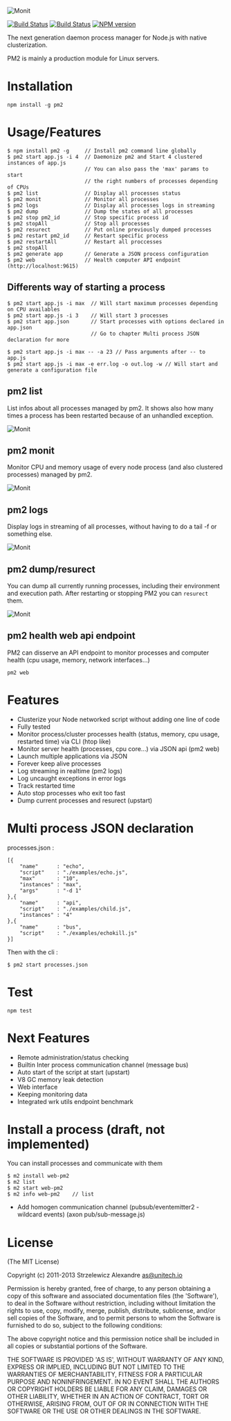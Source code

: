 ![Monit](https://github.com/unitech/pm2/raw/master/pres/pm2.png)

[![Build Status](https://travis-ci.org/Unitech/pm2.png)](https://travis-ci.org/Unitech/pm2)
[![Build Status](https://david-dm.org/Unitech/pm2.png)](https://david-dm.org/Unitech/pm2)
[![NPM version](https://badge.fury.io/js/pm2.png)](http://badge.fury.io/js/pm2)

The next generation daemon process manager for Node.js with native clusterization.

PM2 is mainly a production module for Linux servers.

# Installation

```
npm install -g pm2
```

# Usage/Features

```
$ npm install pm2 -g     // Install pm2 command line globally
$ pm2 start app.js -i 4  // Daemonize pm2 and Start 4 clustered instances of app.js
                         // You can also pass the 'max' params to start 
                         // the right numbers of processes depending of CPUs
$ pm2 list               // Display all processes status
$ pm2 monit              // Monitor all processes
$ pm2 logs               // Display all processes logs in streaming
$ pm2 dump               // Dump the states of all processes
$ pm2 stop pm2_id        // Stop specific process id
$ pm2 stopAll            // Stop all processes
$ pm2 resurect           // Put online previously dumped processes
$ pm2 restart pm2_id     // Restart specific process
$ pm2 restartAll         // Restart all proccesses
$ pm2 stopAll
$ pm2 generate app       // Generate a JSON process configuration
$ pm2 web                // Health computer API endpoint (http://localhost:9615)
```

## Differents way of starting a process

```
$ pm2 start app.js -i max  // Will start maximum processes depending on CPU availables
$ pm2 start app.js -i 3    // Will start 3 processes
$ pm2 start app.json       // Start processes with options declared in app.json
                           // Go to chapter Multi process JSON declaration for more
                           
$ pm2 start app.js -i max -- -a 23 // Pass arguments after -- to app.js
$ pm2 start app.js -i max -e err.log -o out.log -w // Will start and generate a configuration file
```

## pm2 list

List infos about all processes managed by pm2. It shows also how many times a process has been restarted because of an unhandled exception.

![Monit](https://github.com/unitech/pm2/raw/master/pres/pm2-list.png)

## pm2 monit

Monitor CPU and memory usage of every node process (and also clustered processes) managed by pm2.

![Monit](https://github.com/unitech/pm2/raw/master/pres/pm2-monit.png)

## pm2 logs

Display logs in streaming of all processes, without having to do a tail -f or something else.

![Monit](https://github.com/unitech/pm2/raw/master/pres/pm2-logs.png)

## pm2 dump/resurect

You can dump all currently running processes, including their environment and execution path.
After restarting or stopping PM2 you can `resurect` them. 

![Monit](https://github.com/unitech/pm2/raw/master/pres/pm2-resurect.png)

## pm2 health web api endpoint

PM2 can disserve an API endpoint to monitor processes and computer health (cpu usage, memory, network interfaces...)

```
pm2 web
```


# Features

- Clusterize your Node networked script without adding one line of code
- Fully tested
- Monitor process/cluster processes health (status, memory, cpu usage, restarted time) via CLI (htop like)
- Monitor server health (processes, cpu core...) via JSON api (pm2 web)
- Launch multiple applications via JSON
- Forever keep alive processes
- Log streaming in realtime (pm2 logs)
- Log uncaught exceptions in error logs
- Track restarted time
- Auto stop processes who exit too fast
- Dump current processes and resurect (upstart)

# Multi process JSON declaration

processes.json : 

```
[{
    "name"      : "echo",
    "script"    : "./examples/echo.js",
    "max"       : "10",
    "instances" : "max",
    "args"      : "-d 1"
},{
    "name"      : "api",
    "script"    : "./examples/child.js",
    "instances" : "4"
},{
    "name"      : "bus",
    "script"    : "./examples/echokill.js"
}]
```

Then with the cli :
```
$ pm2 start processes.json
```

# Test

```
npm test
```

# Next Features

- Remote administration/status checking
- Builtin Inter process communication channel (message bus)
- Auto start of the script at start (upstart)
- V8 GC memory leak detection
- Web interface
- Keeping monitoring data
- Integrated wrk utils endpoint benchmark

# Install a process (draft, not implemented)

You can install processes and communicate with them
```
$ m2 install web-pm2
$ m2 list
$ m2 start web-pm2
$ m2 info web-pm2    // list 
```

- Add homogen communication channel (pubsub/eventemitter2 - wildcard events) (axon pub/sub-message.js)

# License

(The MIT License)

Copyright (c) 2011-2013 Strzelewicz Alexandre <as@unitech.io>

Permission is hereby granted, free of charge, to any person obtaining
a copy of this software and associated documentation files (the
'Software'), to deal in the Software without restriction, including
without limitation the rights to use, copy, modify, merge, publish,
distribute, sublicense, and/or sell copies of the Software, and to
permit persons to whom the Software is furnished to do so, subject to
the following conditions:

The above copyright notice and this permission notice shall be
included in all copies or substantial portions of the Software.

THE SOFTWARE IS PROVIDED 'AS IS', WITHOUT WARRANTY OF ANY KIND,
EXPRESS OR IMPLIED, INCLUDING BUT NOT LIMITED TO THE WARRANTIES OF
MERCHANTABILITY, FITNESS FOR A PARTICULAR PURPOSE AND NONINFRINGEMENT.
IN NO EVENT SHALL THE AUTHORS OR COPYRIGHT HOLDERS BE LIABLE FOR ANY
CLAIM, DAMAGES OR OTHER LIABILITY, WHETHER IN AN ACTION OF CONTRACT,
TORT OR OTHERWISE, ARISING FROM, OUT OF OR IN CONNECTION WITH THE
SOFTWARE OR THE USE OR OTHER DEALINGS IN THE SOFTWARE.
